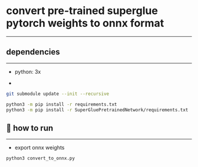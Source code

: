 # convert pre-trained superglue pytorch weights to onnx format

---

## dependencies

---

- python: 3x

-

```bash
git submodule update --init --recursive

python3 -m pip install -r requirements.txt
python3 -m pip install -r SuperGluePretrainedNetwork/requirements.txt
```

## :running: how to run

---

- export onnx weights

```
python3 convert_to_onnx.py
```
